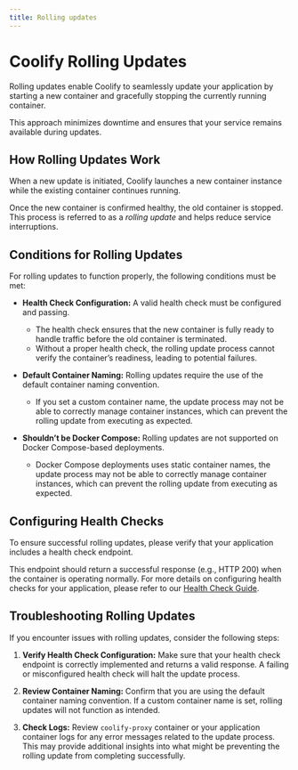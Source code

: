 ```yaml
---
title: Rolling updates
---
```


# Coolify Rolling Updates
Rolling updates enable Coolify to seamlessly update your application by starting a new container and gracefully stopping the currently running container. 

This approach minimizes downtime and ensures that your service remains available during updates.


## How Rolling Updates Work
When a new update is initiated, Coolify launches a new container instance while the existing container continues running. 

Once the new container is confirmed healthy, the old container is stopped. This process is referred to as a *rolling update* and helps reduce service interruptions.


## Conditions for Rolling Updates
For rolling updates to function properly, the following conditions must be met:

- **Health Check Configuration:** A valid health check must be configured and passing. 
    - The health check ensures that the new container is fully ready to handle traffic before the old container is terminated. 
    - Without a proper health check, the rolling update process cannot verify the container’s readiness, leading to potential failures.

- **Default Container Naming:** Rolling updates require the use of the default container naming convention. 
    - If you set a custom container name, the update process may not be able to correctly manage container instances, which can prevent the rolling update from executing as expected.

- **Shouldn’t be Docker Compose:** Rolling updates are not supported on Docker Compose-based deployments.
    - Docker Compose deployments uses static container names, the update process may not be able to correctly manage container instances, which can prevent the rolling update from executing as expected.


## Configuring Health Checks
To ensure successful rolling updates, please verify that your application includes a health check endpoint. 

This endpoint should return a successful response (e.g., HTTP 200) when the container is operating normally. For more details on configuring health checks for your application, please refer to our [Health Check Guide](/knowledge-base/health-checks).


## Troubleshooting Rolling Updates
If you encounter issues with rolling updates, consider the following steps:

1. **Verify Health Check Configuration:** Make sure that your health check endpoint is correctly implemented and returns a valid response. A failing or misconfigured health check will halt the update process.

2. **Review Container Naming:** Confirm that you are using the default container naming convention. If a custom container name is set, rolling updates will not function as intended.

3. **Check Logs:** Review `coolify-proxy` container or your application container logs for any error messages related to the update process. This may provide additional insights into what might be preventing the rolling update from completing successfully.
